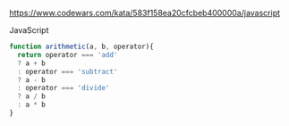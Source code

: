 https://www.codewars.com/kata/583f158ea20cfcbeb400000a/javascript

JavaScript

```js
function arithmetic(a, b, operator){
  return operator === 'add' 
  ? a + b
  : operator === 'subtract'
  ? a - b
  : operator === 'divide'
  ? a / b
  : a * b
}
```
